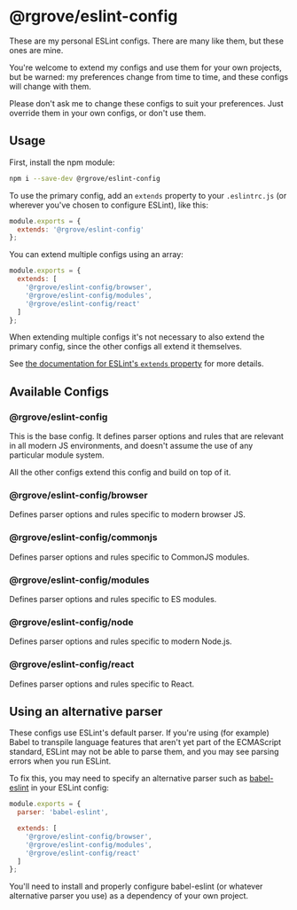 # @rgrove/eslint-config

These are my personal ESLint configs. There are many like them, but these ones
are mine.

You're welcome to extend my configs and use them for your own projects, but be
warned: my preferences change from time to time, and these configs will change
with them.

Please don't ask me to change these configs to suit your preferences. Just
override them in your own configs, or don't use them.

## Usage

First, install the npm module:

```bash
npm i --save-dev @rgrove/eslint-config
```

To use the primary config, add an `extends` property to your `.eslintrc.js` (or
wherever you've chosen to configure ESLint), like this:

```js
module.exports = {
  extends: '@rgrove/eslint-config'
};
```

You can extend multiple configs using an array:

```js
module.exports = {
  extends: [
    '@rgrove/eslint-config/browser',
    '@rgrove/eslint-config/modules',
    '@rgrove/eslint-config/react'
  ]
};
```

When extending multiple configs it's not necessary to also extend the primary
config, since the other configs all extend it themselves.

See [the documentation for ESLint's `extends` property](https://eslint.org/docs/user-guide/configuring#extending-configuration-files) for more details.

## Available Configs

### @rgrove/eslint-config

This is the base config. It defines parser options and rules that are relevant
in all modern JS environments, and doesn't assume the use of any particular
module system.

All the other configs extend this config and build on top of it.

### @rgrove/eslint-config/browser

Defines parser options and rules specific to modern browser JS.

### @rgrove/eslint-config/commonjs

Defines parser options and rules specific to CommonJS modules.

### @rgrove/eslint-config/modules

Defines parser options and rules specific to ES modules.

### @rgrove/eslint-config/node

Defines parser options and rules specific to modern Node.js.

### @rgrove/eslint-config/react

Defines parser options and rules specific to React.

## Using an alternative parser

These configs use ESLint's default parser. If you're using (for example) Babel
to transpile language features that aren't yet part of the ECMAScript standard,
ESLint may not be able to parse them, and you may see parsing errors when you
run ESLint.

To fix this, you may need to specify an alternative parser such as
[babel-eslint](https://github.com/babel/babel-eslint) in your ESLint config:

```js
module.exports = {
  parser: 'babel-eslint',

  extends: [
    '@rgrove/eslint-config/browser',
    '@rgrove/eslint-config/modules',
    '@rgrove/eslint-config/react'
  ]
};
```

You'll need to install and properly configure babel-eslint (or whatever
alternative parser you use) as a dependency of your own project.
